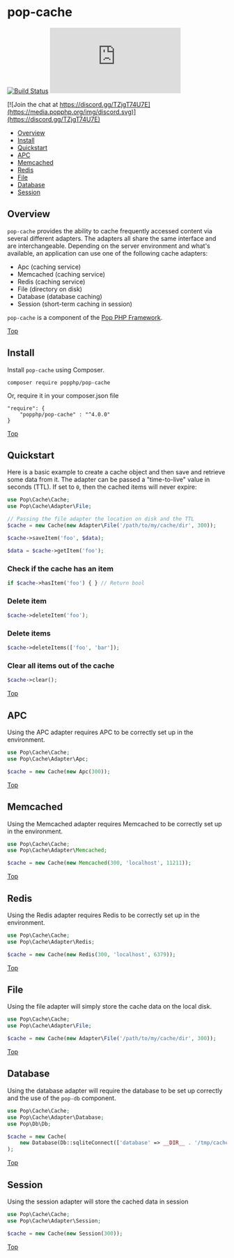 pop-cache
=========

[![Build Status](https://github.com/popphp/pop-cache/workflows/phpunit/badge.svg)](https://github.com/popphp/pop-cache/actions)
[![Coverage Status](http://cc.popphp.org/coverage.php?comp=pop-cache)](http://cc.popphp.org/pop-cache/)

[![Join the chat at https://discord.gg/TZjgT74U7E](https://media.popphp.org/img/discord.svg)](https://discord.gg/TZjgT74U7E)

* [Overview](#overview)
* [Install](#install)
* [Quickstart](#quickstart)
* [APC](#apc)
* [Memcached](#memcached)
* [Redis](#redis)
* [File](#file)
* [Database](#database)
* [Session](#session)

Overview
--------
`pop-cache` provides the ability to cache frequently accessed content via several different adapters.
The adapters all share the same interface and are interchangeable. Depending on the server environment
and what's available, an application can use one of the following cache adapters:

* Apc (caching service)
* Memcached (caching service)
* Redis (caching service)
* File (directory on disk)
* Database (database caching)
* Session (short-term caching in session)

`pop-cache` is a component of the [Pop PHP Framework](https://www.popphp.org/).

[Top](#pop-cache)

Install
-------

Install `pop-cache` using Composer.

    composer require popphp/pop-cache

Or, require it in your composer.json file

    "require": {
        "popphp/pop-cache" : "^4.0.0"
    }

[Top](#pop-cache)

Quickstart
----------

Here is a basic example to create a cache object and then save and retrieve some data from it.
The adapter can be passed a "time-to-live" value in seconds (TTL). If set to `0`, then the cached
items will never expire:

```php
use Pop\Cache\Cache;
use Pop\Cache\Adapter\File;

// Passing the file adapter the location on disk and the TTL
$cache = new Cache(new Adapter\File('/path/to/my/cache/dir', 300));

$cache->saveItem('foo', $data);

$data = $cache->getItem('foo');
```

### Check if the cache has an item

```php
if $cache->hasItem('foo') { } // Return bool
```

### Delete item

```php
$cache->deleteItem('foo');
```

### Delete items

```php
$cache->deleteItems(['foo', 'bar']);
```

### Clear all items out of the cache

```php
$cache->clear();
```

[Top](#pop-cache)

APC
---

Using the APC adapter requires APC to be correctly set up in the environment.

```php
use Pop\Cache\Cache;
use Pop\Cache\Adapter\Apc;

$cache = new Cache(new Apc(300));
```

[Top](#pop-cache)

Memcached
---------

Using the Memcached adapter requires Memcached to be correctly set up in the environment.

```php
use Pop\Cache\Cache;
use Pop\Cache\Adapter\Memcached;

$cache = new Cache(new Memcached(300, 'localhost', 11211));
```

[Top](#pop-cache)

Redis
-----

Using the Redis adapter requires Redis to be correctly set up in the environment.

```php
use Pop\Cache\Cache;
use Pop\Cache\Adapter\Redis;

$cache = new Cache(new Redis(300, 'localhost', 6379));
```

[Top](#pop-cache)

File
----

Using the file adapter will simply store the cache data on the local disk.

```php
use Pop\Cache\Cache;
use Pop\Cache\Adapter\File;

$cache = new Cache(new Adapter\File('/path/to/my/cache/dir', 300));
```

[Top](#pop-cache)

Database
--------

Using the database adapter will require the database to be set up correctly and the use of
the `pop-db` component.

```php
use Pop\Cache\Cache;
use Pop\Cache\Adapter\Database;
use Pop\Db\Db;

$cache = new Cache(
    new Database(Db::sqliteConnect(['database' => __DIR__ . '/tmp/cache.sqlite']), 300)
);
```

[Top](#pop-cache)

Session
-------

Using the session adapter will store the cached data in session

```php
use Pop\Cache\Cache;
use Pop\Cache\Adapter\Session;

$cache = new Cache(new Session(300));
```

[Top](#pop-cache)
